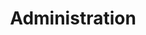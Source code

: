 ---
title: Administration 
tags: ['teaser']
icon: logo_administration
destination: Administration
shorttext: Manage notifications and e-mail templates.  
---